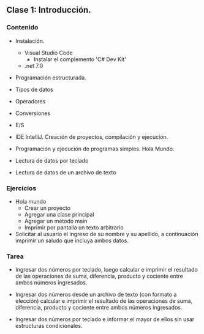 ## Clase 1:  Introducción. 

### Contenido

* Instalación. 
   * Visual Studio Code
      *  Instalar el complemento 'C# Dev Kit' 
   * .net 7.0
   

* Programación estructurada.
* Tipos de datos
* Operadores
* Conversiones
* E/S
* IDE IntelliJ. Creación de proyectos, compilación y ejecución.
* Programación y ejecución de programas simples. Hola Mundo.
* Lectura de datos por teclado
* Lectura de datos de un archivo de texto


### Ejercicios

* Hola mundo
  *	Crear un proyecto
  *	Agregar una clase principal
  *	Agregar un método main
  *	Imprimir por pantalla un texto arbitrario
* Solicitar al usuario el ingreso de su nombre y su apellido, a continuación imprimir un saludo que incluya ambos datos.
 

### Tarea

* Ingresar dos números por teclado, luego calcular e imprimir el resultado de las operaciones de suma, diferencia, producto y cociente entre ambos números ingresados.

* Ingresar dos números desde un archivo de texto (con formato a elección) calcular e imprimir el resultado de las operaciones de suma, diferencia, producto y cociente entre ambos números ingresados.

* Ingresar dos números por teclado e informar el mayor de ellos sin usar estructuras condicionales.

